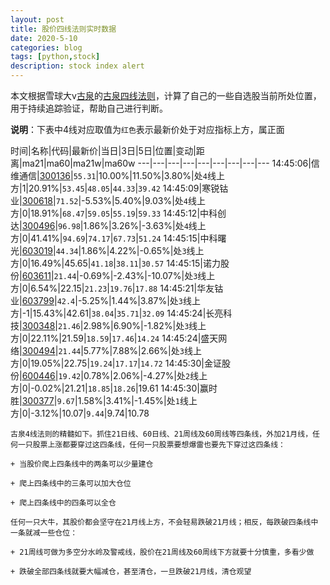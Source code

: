 ```yaml
---
layout: post
title: 股价四线法则实时数据
date: 2020-5-10
categories: blog
tags: [python,stock]
description: stock index alert
---
```



本文根据雪球大v[古泉](https://xueqiu.com/u/7148646888)的[古泉四线法则](https://xueqiu.com/7148646888/130498192)，计算了自己的一些自选股当前所处位置，用于持续追踪验证，帮助自己进行判断。

**说明**：下表中4线对应取值为`红色`表示最新价处于对应指标上方，属正面

时间|名称|代码|最新价|当日|3日|5日|位置|变动|距离|ma21|ma60|ma21w|ma60w
---|---|---|---|---|---|---|---|---
14:45:06|信维通信|[300136](https://xueqiu.com/S/SZ300136)|`55.31`|10.00%|11.50%|3.80%|处`4`线上方|1|20.91%|`53.45`|`48.05`|`44.33`|`39.42`
14:45:09|寒锐钴业|[300618](https://xueqiu.com/S/SZ300618)|`71.52`|-5.53%|5.40%|9.03%|处`4`线上方|0|18.91%|`68.47`|`59.05`|`55.19`|`59.33`
14:45:12|中科创达|[300496](https://xueqiu.com/S/SZ300496)|`96.98`|1.86%|3.26%|-3.63%|处`4`线上方|0|41.41%|`94.69`|`74.17`|`67.73`|`51.24`
14:45:15|中科曙光|[603019](https://xueqiu.com/S/SH603019)|`44.34`|1.86%|4.22%|-0.65%|处`3`线上方|0|16.49%|45.65|`41.18`|`38.11`|`30.57`
14:45:15|诺力股份|[603611](https://xueqiu.com/S/SH603611)|`21.44`|-0.69%|-2.43%|-10.07%|处`3`线上方|0|6.54%|22.15|`21.23`|`19.76`|`17.88`
14:45:21|华友钴业|[603799](https://xueqiu.com/S/SH603799)|`42.4`|-5.25%|1.44%|3.87%|处`3`线上方|-1|15.43%|42.61|`38.04`|`35.71`|`32.09`
14:45:24|长亮科技|[300348](https://xueqiu.com/S/SZ300348)|`21.46`|2.98%|6.90%|-1.82%|处`3`线上方|0|22.11%|21.59|`18.59`|`17.46`|`14.24`
14:45:24|盛天网络|[300494](https://xueqiu.com/S/SZ300494)|`21.44`|5.77%|7.88%|2.66%|处`3`线上方|0|19.05%|22.75|`19.24`|`17.17`|`14.72`
14:45:30|金证股份|[600446](https://xueqiu.com/S/SH600446)|`19.42`|0.78%|2.06%|-4.27%|处`2`线上方|0|-0.02%|21.21|`18.85`|`18.26`|19.61
14:45:30|赢时胜|[300377](https://xueqiu.com/S/SZ300377)|`9.67`|1.58%|3.41%|-1.45%|处`1`线上方|0|-3.12%|10.07|`9.44`|9.74|10.78

```
古泉4线法则的精髓如下。抓住21日线、60日线、21周线及60周线等四条线，外加21月线，任何一只股票上涨都要穿过这四条线，任何一只股票要想爆雷也要先下穿过这四条线：

+ 当股价爬上四条线中的两条可以少量建仓

+ 爬上四条线中的三条可以加大仓位

+ 爬上四条线中的四条可以全仓

任何一只大牛，其股价都会坚守在21月线上方，不会轻易跌破21月线；相反，每跌破四条线中一条就减一些仓位：

+ 21周线可做为多空分水岭及警戒线，股价在21周线及60周线下方就要十分慎重，多看少做

+ 跌破全部四条线就要大幅减仓，甚至清仓，一旦跌破21月线，清仓观望
```